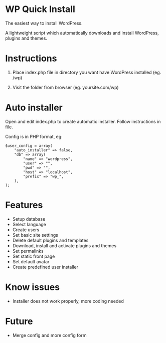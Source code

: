 WP Quick Install
================

The easiest way to install WordPress.

A lightweight script which automatically downloads and install WordPress, plugins and themes.


Instructions
================

1) Place index.php file in directory you want have WordPress installed (eg. /wp)

2) Visit the folder from browser (eg. yoursite.com/wp)


Auto installer
================

Open and edit index.php to create automatic installer. Follow instructions in file.

Config is in PHP format, eg:
```
$user_config = array(
    "auto_installer" => false,
    "db" => array(
        "name" => "wordpress",
        "user" => "",
        "pwd" => "",
        "host" => "localhost",
        "prefix" => "wp_",
    ),
);
```

Features
================

+ Setup database
+ Select language
+ Create users
+ Set basic site settings
+ Delete default plugins and templates
+ Download, install and activate plugins and themes
+ Set permalinks
+ Set static front page
+ Set default avatar
+ Create predefined user installer

Know issues
================

+ Installer does not work properly, more coding needed


Future
================

+ Merge config and more config form
